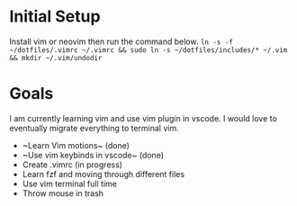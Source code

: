 # Initial Setup
Install vim or neovim then run the command below.
`ln -s -f ~/dotfiles/.vimrc ~/.vimrc && sudo ln -s ~/dotfiles/includes/* ~/.vim && mkdir ~/.vim/undodir`

# Goals
I am currently learning vim and use vim plugin in vscode. I would love to eventually migrate everything to terminal vim.

- ~Learn Vim motions~ (done)
- ~Use vim keybinds in vscode~ (done)
- Create .vimrc (in progress)
- Learn fzf and moving through different files
- Use vim terminal full time
- Throw mouse in trash


